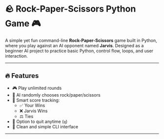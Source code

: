 # 🪨 Rock-Paper-Scissors Python Game 🎮

A simple yet fun command-line **Rock-Paper-Scissors** game built in Python, where you play against an AI opponent named **Jarvis**. Designed as a beginner AI project to practice basic Python, control flow, loops, and user interaction.

---

## 🔥 Features

- 🎮 Play unlimited rounds
- 🤖 AI randomly chooses rock/paper/scissors
- 🧠 Smart score tracking:
  - ✅ Your Wins
  - ❌ Jarvis Wins
  - ⚖️ Ties
- 🛑 Option to quit anytime (`q`)
- 🚀 Clean and simple CLI interface

---

